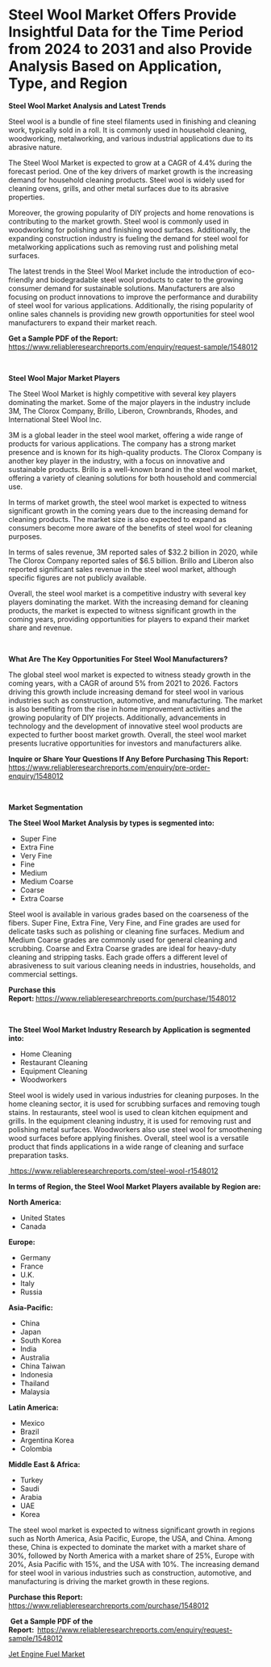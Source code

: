 <p><h1>Steel Wool Market Offers Provide Insightful Data for the Time Period from 2024 to 2031 and also Provide Analysis Based on Application, Type, and Region</h1></p><p><strong>Steel Wool Market Analysis and Latest Trends</strong></p>
<p><p>Steel wool is a bundle of fine steel filaments used in finishing and cleaning work, typically sold in a roll. It is commonly used in household cleaning, woodworking, metalworking, and various industrial applications due to its abrasive nature.</p><p>The Steel Wool Market is expected to grow at a CAGR of 4.4% during the forecast period. One of the key drivers of market growth is the increasing demand for household cleaning products. Steel wool is widely used for cleaning ovens, grills, and other metal surfaces due to its abrasive properties.</p><p>Moreover, the growing popularity of DIY projects and home renovations is contributing to the market growth. Steel wool is commonly used in woodworking for polishing and finishing wood surfaces. Additionally, the expanding construction industry is fueling the demand for steel wool for metalworking applications such as removing rust and polishing metal surfaces.</p><p>The latest trends in the Steel Wool Market include the introduction of eco-friendly and biodegradable steel wool products to cater to the growing consumer demand for sustainable solutions. Manufacturers are also focusing on product innovations to improve the performance and durability of steel wool for various applications. Additionally, the rising popularity of online sales channels is providing new growth opportunities for steel wool manufacturers to expand their market reach.</p></p>
<p><strong>Get a Sample PDF of the Report:&nbsp;</strong> <a href="https://www.reliableresearchreports.com/enquiry/request-sample/1548012">https://www.reliableresearchreports.com/enquiry/request-sample/1548012</a></p>
<p>&nbsp;</p>
<p><strong>Steel Wool Major Market Players</strong></p>
<p><p>The Steel Wool Market is highly competitive with several key players dominating the market. Some of the major players in the industry include 3M, The Clorox Company, Brillo, Liberon, Crownbrands, Rhodes, and International Steel Wool Inc.</p><p>3M is a global leader in the steel wool market, offering a wide range of products for various applications. The company has a strong market presence and is known for its high-quality products. The Clorox Company is another key player in the industry, with a focus on innovative and sustainable products. Brillo is a well-known brand in the steel wool market, offering a variety of cleaning solutions for both household and commercial use.</p><p>In terms of market growth, the steel wool market is expected to witness significant growth in the coming years due to the increasing demand for cleaning products. The market size is also expected to expand as consumers become more aware of the benefits of steel wool for cleaning purposes.</p><p>In terms of sales revenue, 3M reported sales of $32.2 billion in 2020, while The Clorox Company reported sales of $6.5 billion. Brillo and Liberon also reported significant sales revenue in the steel wool market, although specific figures are not publicly available.</p><p>Overall, the steel wool market is a competitive industry with several key players dominating the market. With the increasing demand for cleaning products, the market is expected to witness significant growth in the coming years, providing opportunities for players to expand their market share and revenue.</p></p>
<p>&nbsp;</p>
<p><strong>What Are The Key Opportunities For Steel Wool Manufacturers?</strong></p>
<p><p>The global steel wool market is expected to witness steady growth in the coming years, with a CAGR of around 5% from 2021 to 2026. Factors driving this growth include increasing demand for steel wool in various industries such as construction, automotive, and manufacturing. The market is also benefiting from the rise in home improvement activities and the growing popularity of DIY projects. Additionally, advancements in technology and the development of innovative steel wool products are expected to further boost market growth. Overall, the steel wool market presents lucrative opportunities for investors and manufacturers alike.</p></p>
<p><strong>Inquire or Share Your Questions If Any Before Purchasing This Report:</strong> <a href="https://www.reliableresearchreports.com/enquiry/pre-order-enquiry/1548012">https://www.reliableresearchreports.com/enquiry/pre-order-enquiry/1548012</a></p>
<p>&nbsp;</p>
<p><strong>Market Segmentation</strong></p>
<p><strong>The Steel Wool Market Analysis by types is segmented into:</strong></p>
<p><ul><li>Super Fine</li><li>Extra Fine</li><li>Very Fine</li><li>Fine</li><li>Medium</li><li>Medium Coarse</li><li>Coarse</li><li>Extra Coarse</li></ul></p>
<p><p>Steel wool is available in various grades based on the coarseness of the fibers. Super Fine, Extra Fine, Very Fine, and Fine grades are used for delicate tasks such as polishing or cleaning fine surfaces. Medium and Medium Coarse grades are commonly used for general cleaning and scrubbing. Coarse and Extra Coarse grades are ideal for heavy-duty cleaning and stripping tasks. Each grade offers a different level of abrasiveness to suit various cleaning needs in industries, households, and commercial settings.</p></p>
<p><strong>Purchase this Report:&nbsp;</strong><a href="https://www.reliableresearchreports.com/purchase/1548012">https://www.reliableresearchreports.com/purchase/1548012</a></p>
<p>&nbsp;</p>
<p><strong>The Steel Wool Market Industry Research by Application is segmented into:</strong></p>
<p><ul><li>Home Cleaning</li><li>Restaurant Cleaning</li><li>Equipment Cleaning</li><li>Woodworkers</li></ul></p>
<p><p>Steel wool is widely used in various industries for cleaning purposes. In the home cleaning sector, it is used for scrubbing surfaces and removing tough stains. In restaurants, steel wool is used to clean kitchen equipment and grills. In the equipment cleaning industry, it is used for removing rust and polishing metal surfaces. Woodworkers also use steel wool for smoothening wood surfaces before applying finishes. Overall, steel wool is a versatile product that finds applications in a wide range of cleaning and surface preparation tasks.</p></p>
<p><a href="https://www.reliableresearchreports.com/steel-wool-r1548012">&nbsp;https://www.reliableresearchreports.com/steel-wool-r1548012</a></p>
<p><strong>In terms of Region, the Steel Wool Market Players available by Region are:</strong></p>
<p>
    <p> <strong> North America: </strong>
        <ul>
            <li>United States</li>
            <li>Canada</li>
        </ul>
        </p> 
    <p> <strong> Europe: </strong>
        <ul>
            <li>Germany</li>
            <li>France</li>
            <li>U.K.</li>
            <li>Italy</li>
            <li>Russia</li>
        </ul>
        </p> 
    <p> <strong> Asia-Pacific: </strong>
        <ul>
            <li>China</li>
            <li>Japan</li>
            <li>South Korea</li>
            <li>India</li>
            <li>Australia</li>
            <li>China Taiwan</li>
            <li>Indonesia</li>
            <li>Thailand</li>
            <li>Malaysia</li>
        </ul>
        </p> 
    <p> <strong> Latin America: </strong>
        <ul>
            <li>Mexico</li>
            <li>Brazil</li>
            <li>Argentina Korea</li>
            <li>Colombia</li>
        </ul>
        </p> 
    <p> <strong> Middle East & Africa: </strong>
        <ul>
            <li>Turkey</li>
            <li>Saudi</li>
            <li>Arabia</li>
            <li>UAE</li>
            <li>Korea</li>
        </ul>
    </p>
    </p>
<p><p>The steel wool market is expected to witness significant growth in regions such as North America, Asia Pacific, Europe, the USA, and China. Among these, China is expected to dominate the market with a market share of 30%, followed by North America with a market share of 25%, Europe with 20%, Asia Pacific with 15%, and the USA with 10%. The increasing demand for steel wool in various industries such as construction, automotive, and manufacturing is driving the market growth in these regions.</p></p>
<p><strong>Purchase this Report: </strong><a href="https://www.reliableresearchreports.com/purchase/1548012">https://www.reliableresearchreports.com/purchase/1548012</a></p>
<p>&nbsp;<strong>Get a Sample PDF of the Report:&nbsp;&nbsp;</strong><a href="https://www.reliableresearchreports.com/enquiry/request-sample/1548012">https://www.reliableresearchreports.com/enquiry/request-sample/1548012</a></p>
<p><strong></strong></p>
<p><p><a href="https://view.publitas.com/reportprime-1/global-jet-engine-fuel-market-size-and-market-trends-analysis-by-regional-outlook-competitive-strategies-forecasted-for-period-from-2024-to-2031/">Jet Engine Fuel Market</a></p></p>